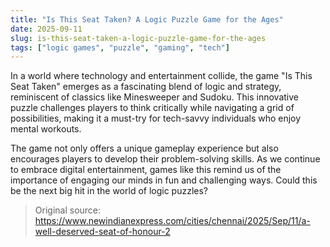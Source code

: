 ```yaml
---
title: "Is This Seat Taken? A Logic Puzzle Game for the Ages"
date: 2025-09-11
slug: is-this-seat-taken-a-logic-puzzle-game-for-the-ages
tags: ["logic games", "puzzle", "gaming", "tech"]
---
```


In a world where technology and entertainment collide, the game "Is This Seat Taken" emerges as a fascinating blend of logic and strategy, reminiscent of classics like Minesweeper and Sudoku. This innovative puzzle challenges players to think critically while navigating a grid of possibilities, making it a must-try for tech-savvy individuals who enjoy mental workouts.

The game not only offers a unique gameplay experience but also encourages players to develop their problem-solving skills. As we continue to embrace digital entertainment, games like this remind us of the importance of engaging our minds in fun and challenging ways. Could this be the next big hit in the world of logic puzzles?

> Original source: https://www.newindianexpress.com/cities/chennai/2025/Sep/11/a-well-deserved-seat-of-honour-2